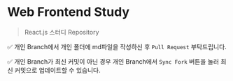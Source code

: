 # Web Frontend Study
> React.js 스터디 Repository

✅ 개인 Branch에서 개인 폴더에 md파일을 작성하신 후 `Pull Request` 부탁드립니다.

✅ 개인 Branch가 최신 커밋이 아닌 경우 개인 Branch에서 `Sync Fork` 버튼을 눌러 최신 커밋으로 업데이트할 수 있습니다.
